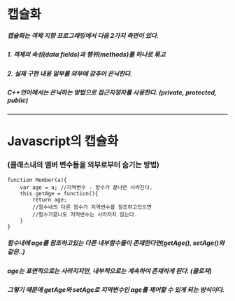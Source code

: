 # 캡슐화

##### 캡슐화는 객체 지향 프로그래밍에서 다음 2가지 측면이 있다.
##### 1. 객체의 속성(data fields)과 행위(methods)를 하나로 묶고
##### 2. 실제 구현 내용 일부를 외부에 감추어 은닉한다.

##### C++언어에서는 은닉하는 방법으로 접근지정자를 사용한다. (private, protected, public)
 
***
 
# Javascript의 캡슐화 
### (클래스내의 멤버 변수들을 외부로부터 숨기는 방법)

    function Member(a){
        var age = a; //지역변수 - 함수가 끝나면 사라진다.
        this.getAge = function(){
            return age;
            //함수내의 다른 함수가 지역변수를 참조하고있으면 
            //함수가끝나도 지역변수는 사라지지 않는다.
        }
    }    
    
##### 함수내에 age를 참조하고있는 다른 내부함수들이 존재한다면(getAge(), setAge()와 같은..)
##### age는 표면적으로는 사라지지만, 내부적으로는 계속하여 존재하게 된다. (클로져)
##### 그렇기 때문에 getAge와 setAge로 지역변수인 age를 제어할 수 있게 되는 방식이다.
 
 
 
 